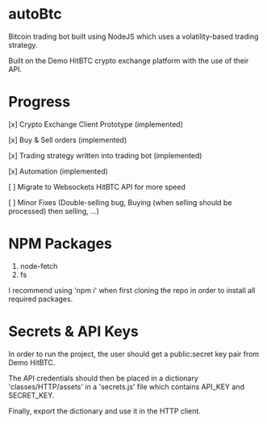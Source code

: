 # autoBtc
Bitcoin trading bot built using NodeJS which uses a volatility-based trading strategy.

Built on the Demo HitBTC crypto exchange platform with the use of their API.

# Progress
[x] Crypto Exchange Client Prototype (implemented)

[x] Buy & Sell orders (implemented)

[x] Trading strategy written into trading bot (implemented)

[x] Automation (implemented)

[ ] Migrate to Websockets HitBTC API for more speed 

[ ] Minor Fixes (Double-selling bug, Buying (when selling should be processed) then selling, ...)

# NPM Packages
1. node-fetch
2. fs

I recommend using 'npm i' when first cloning the repo in order to install all required packages.

# Secrets & API Keys
In order to run the project, the user should get a public:secret key pair from Demo HitBTC.

The API credentials should then be placed in a dictionary 'classes/HTTP/assets' in a 'secrets.js' file which contains API_KEY and SECRET_KEY. 

Finally, export the dictionary and use it in the HTTP client.
